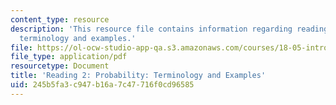 ```yaml
---
content_type: resource
description: 'This resource file contains information regarding reading 2: probability:
  terminology and examples.'
file: https://ol-ocw-studio-app-qa.s3.amazonaws.com/courses/18-05-introduction-to-probability-and-statistics-spring-2014/245b5fa3c947b16a7c47716f0cd96585_MIT18_05S14_Reading2.pdf
file_type: application/pdf
resourcetype: Document
title: 'Reading 2: Probability: Terminology and Examples'
uid: 245b5fa3-c947-b16a-7c47-716f0cd96585
---
```

